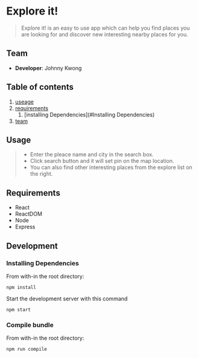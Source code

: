 # Explore it!

>Explore it! is an easy to use app which can help you find places you are looking for and discover new interesting nearby places for you.

## Team

- __Developer__: Johnny Kwong

## Table of contents

1. [useage](#Usage)
2. [requirements](#Requirements)
    1. [installing Dependencies](#Installing Dependencies)
3. [team](#Team)

## Usage

> - Enter the pleace name and city in the search box.
> - Click search button and it will set pin on the map location.
> - You can also find other interesting places from the explore list on the right.

## Requirements

- React
- ReactDOM
- Node
- Express

## Development

### Installing Dependencies

From with-in the root directory:

```
npm install
```
Start the development server with this command

```
npm start
```

### Compile bundle

From with-in the root directory:
```
npm run compile
```